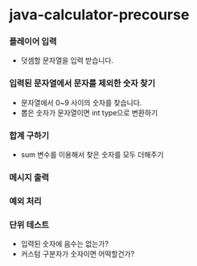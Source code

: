 # java-calculator-precourse

### 플레이어 입력

- 덧셈할 문자열을 입력 받습니다.

### 입력된 문자열에서 문자를 제외한 숫자 찾기

- 문자열에서 0~9 사이의 숫자를 찾습니다.
- 뽑은 숫자가 문자열이면 int type으로 변환하기

### 합계 구하기

- sum 변수를 이용해서 찾은 숫자를 모두 더해주기

### 메시지 출력

### 예외 처리

### 단위 테스트

- 입력된 숫자에 음수는 없는가?
- 커스텀 구분자가 숫자이면 어떡할건가?